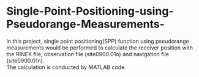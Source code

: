 # Single-Point-Positioning-using-Pseudorange-Measurements-
<p>
In this project, single point positioning(SPP) function using pseudorange measurements would be performed to calculate the receiver position with the RINEX file, observation file (site0900.01o) and navigation file (site0900.01n). <br>
  The calculation is conducted by MATLAB code.
</p>
